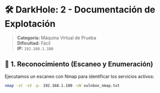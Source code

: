 # 🛠️ DarkHole: 2 - Documentación de Explotación

> **Categoría:** Máquina Virtual de Prueba  
> **Dificultad:** Fácil  
> **IP:** `192.168.1.100` 

## 🔎 1. Reconocimiento (Escaneo y Enumeración)

Ejecutamos un escaneo con Nmap para identificar los servicios activos:

```bash
nmap -sC -sV -p- 192.168.1.100 -oN vulnbox_nmap.txt
```